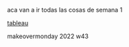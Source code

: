 aca van a ir todas las cosas de semana 1

[tableau](https://gersantos1.github.io/infovis/s1/tableau.html)

makeovermonday 2022 w43
